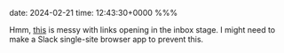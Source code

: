 date: 2024-02-21
time: 12:43:30+0000
%%%

Hmm, [this](/2024/trying-out-a-new-stage-manager-setup/) is messy with links opening in the inbox stage. I might need to make a Slack single-site browser app to prevent this.
